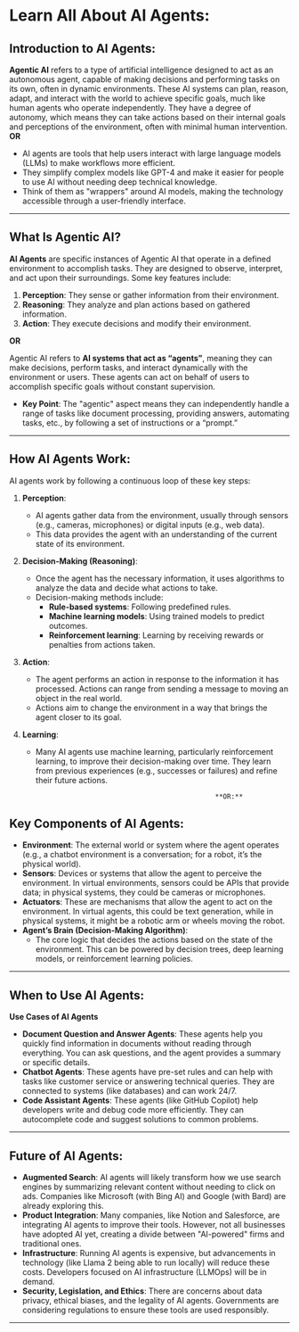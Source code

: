 # Learn All About AI Agents:

## Introduction to AI Agents:

**Agentic AI** refers to a type of artificial intelligence designed to act as an autonomous agent, capable of making decisions and performing tasks on its own, often in dynamic environments. These AI systems can plan, reason, adapt, and interact with the world to achieve specific goals, much like human agents who operate independently. They have a degree of autonomy, which means they can take actions based on their internal goals and perceptions of the environment, often with minimal human intervention.
**OR** 

- AI agents are tools that help users interact with large language models (LLMs) to make workflows more efficient.
- They simplify complex models like GPT-4 and make it easier for people to use AI without needing deep technical knowledge.
- Think of them as "wrappers" around AI models, making the technology accessible through a user-friendly interface.

---

## What Is Agentic AI?

**AI Agents** are specific instances of Agentic AI that operate in a defined environment to accomplish tasks. They are designed to observe, interpret, and act upon their surroundings. Some key features include:

1.  **Perception**: They sense or gather information from their environment.
2.  **Reasoning**: They analyze and plan actions based on gathered information.
3.  **Action**: They execute decisions and modify their environment.

**OR**

Agentic AI refers to **AI systems that act as “agents”**, meaning they can make decisions, perform tasks, and interact dynamically with the environment or users. These agents can act on behalf of users to accomplish specific goals without constant supervision.

- **Key Point**: The "agentic" aspect means they can independently handle a range of tasks like document processing, providing answers, automating tasks, etc., by following a set of instructions or a “prompt.”

---

## How AI Agents Work:

AI agents work by following a continuous loop of these key steps:

1.  **Perception**:
    - AI agents gather data from the environment, usually through sensors (e.g., cameras, microphones) or digital inputs (e.g., web data).
    - This data provides the agent with an understanding of the current state of its environment.
2.  **Decision-Making (Reasoning)**:
    - Once the agent has the necessary information, it uses algorithms to analyze the data and decide what actions to take.
    - Decision-making methods include:
      - **Rule-based systems**: Following predefined rules.
      - **Machine learning models**: Using trained models to predict outcomes.
      - **Reinforcement learning**: Learning by receiving rewards or penalties from actions taken.
3.  **Action**:
    - The agent performs an action in response to the information it has processed. Actions can range from sending a message to moving an object in the real world.
    - Actions aim to change the environment in a way that brings the agent closer to its goal.
4.  **Learning**:

    - Many AI agents use machine learning, particularly reinforcement learning, to improve their decision-making over time. They learn from previous experiences (e.g., successes or failures) and refine their future actions.

                                                       **OR:**

## **Key Components of AI Agents**:

- **Environment**: The external world or system where the agent operates (e.g., a chatbot environment is a conversation; for a robot, it’s the physical world).
- **Sensors**: Devices or systems that allow the agent to perceive the environment. In virtual environments, sensors could be APIs that provide data; in physical systems, they could be cameras or microphones.
- **Actuators**: These are mechanisms that allow the agent to act on the environment. In virtual agents, this could be text generation, while in physical systems, it might be a robotic arm or wheels moving the robot.
- **Agent’s Brain (Decision-Making Algorithm)**:
  - The core logic that decides the actions based on the state of the environment. This can be powered by decision trees, deep learning models, or reinforcement learning policies.

---

## When to Use AI Agents:

**Use Cases of AI Agents**

- **Document Question and Answer Agents**: These agents help you quickly find information in documents without reading through everything. You can ask questions, and the agent provides a summary or specific details.
- **Chatbot Agents**: These agents have pre-set rules and can help with tasks like customer service or answering technical queries. They are connected to systems (like databases) and can work 24/7.
- **Code Assistant Agents**: These agents (like GitHub Copilot) help developers write and debug code more efficiently. They can autocomplete code and suggest solutions to common problems.

---

## Future of AI Agents:

- **Augmented Search**: AI agents will likely transform how we use search engines by summarizing relevant content without needing to click on ads. Companies like Microsoft (with Bing AI) and Google (with Bard) are already exploring this.
- **Product Integration**: Many companies, like Notion and Salesforce, are integrating AI agents to improve their tools. However, not all businesses have adopted AI yet, creating a divide between "AI-powered" firms and traditional ones.
- **Infrastructure**: Running AI agents is expensive, but advancements in technology (like Llama 2 being able to run locally) will reduce these costs. Developers focused on AI infrastructure (LLMOps) will be in demand.
- **Security, Legislation, and Ethics**: There are concerns about data privacy, ethical biases, and the legality of AI agents. Governments are considering regulations to ensure these tools are used responsibly.

---
